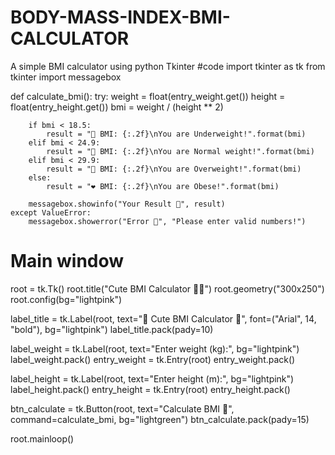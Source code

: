 # BODY-MASS-INDEX-BMI-CALCULATOR
A  simple BMI calculator using python Tkinter
#code
import tkinter as tk
from tkinter import messagebox

def calculate_bmi():
    try:
        weight = float(entry_weight.get())
        height = float(entry_height.get())
        bmi = weight / (height ** 2)

        if bmi < 18.5:
            result = "🌸 BMI: {:.2f}\nYou are Underweight!".format(bmi)
        elif bmi < 24.9:
            result = "🌿 BMI: {:.2f}\nYou are Normal weight!".format(bmi)
        elif bmi < 29.9:
            result = "🍩 BMI: {:.2f}\nYou are Overweight!".format(bmi)
        else:
            result = "❤️ BMI: {:.2f}\nYou are Obese!".format(bmi)

        messagebox.showinfo("Your Result 🐻", result)
    except ValueError:
        messagebox.showerror("Error 🚨", "Please enter valid numbers!")

# Main window
root = tk.Tk()
root.title("Cute BMI Calculator 🐻🍓")
root.geometry("300x250")
root.config(bg="lightpink")

label_title = tk.Label(root, text="🐻 Cute BMI Calculator 🍓", font=("Arial", 14, "bold"), bg="lightpink")
label_title.pack(pady=10)

label_weight = tk.Label(root, text="Enter weight (kg):", bg="lightpink")
label_weight.pack()
entry_weight = tk.Entry(root)
entry_weight.pack()

label_height = tk.Label(root, text="Enter height (m):", bg="lightpink")
label_height.pack()
entry_height = tk.Entry(root)
entry_height.pack()

btn_calculate = tk.Button(root, text="Calculate BMI 🌿", command=calculate_bmi, bg="lightgreen")
btn_calculate.pack(pady=15)

root.mainloop()
